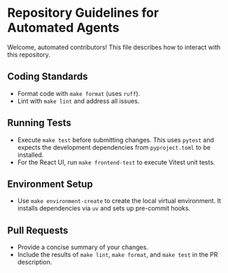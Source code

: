 # Repository Guidelines for Automated Agents

Welcome, automated contributors! This file describes how to interact with this
repository.

## Coding Standards
- Format code with `make format` (uses `ruff`).
- Lint with `make lint` and address all issues.

## Running Tests
- Execute `make test` before submitting changes. This uses `pytest` and expects
  the development dependencies from `pyproject.toml` to be installed.
- For the React UI, run `make frontend-test` to execute Vitest unit tests.

## Environment Setup
- Use `make environment-create` to create the local virtual environment. It
  installs dependencies via `uv` and sets up pre-commit hooks.

## Pull Requests
- Provide a concise summary of your changes.
- Include the results of `make lint`, `make format`, and `make test` in the PR
  description.

